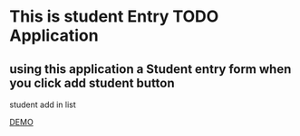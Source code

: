 # This is student Entry TODO Application
## using this application a Student entry form when you click add student button
student add in list

[DEMO](https://plnkr.co/users/tapos00)